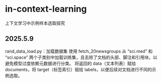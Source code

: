 # in-context-learning
上下文学习中示例样本选取探究
## 2025.5.9
rand_data_load.py：加载数据集
使用 fetch_20newsgroups 从 “sci.med” 和 “sci.space” 两个子类别中加载训练集，且去除了文档的头部、脚注和引用块，以避免模型过度依赖元数据进行分类。 
将返回的 data（文本列表）赋给 documents，将 target（标签索引）赋给 labels，以便后续对文档进行不同的示例选取。
